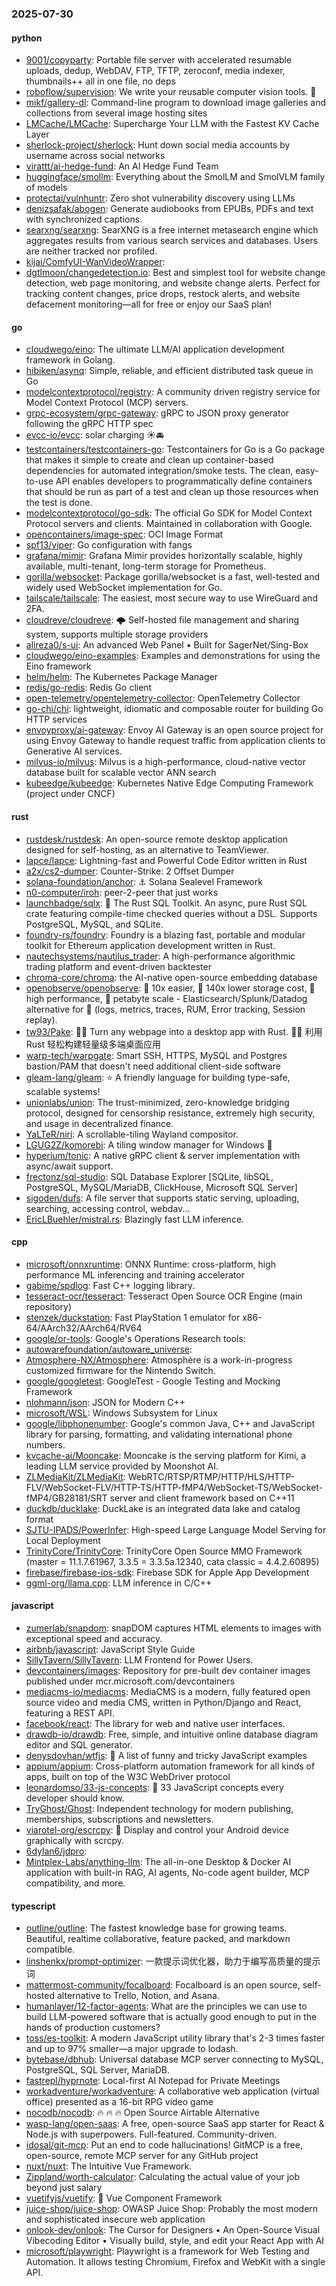 ### 2025-07-30

#### python
* [9001/copyparty](https://github.com/9001/copyparty): Portable file server with accelerated resumable uploads, dedup, WebDAV, FTP, TFTP, zeroconf, media indexer, thumbnails++ all in one file, no deps
* [roboflow/supervision](https://github.com/roboflow/supervision): We write your reusable computer vision tools. 💜
* [mikf/gallery-dl](https://github.com/mikf/gallery-dl): Command-line program to download image galleries and collections from several image hosting sites
* [LMCache/LMCache](https://github.com/LMCache/LMCache): Supercharge Your LLM with the Fastest KV Cache Layer
* [sherlock-project/sherlock](https://github.com/sherlock-project/sherlock): Hunt down social media accounts by username across social networks
* [virattt/ai-hedge-fund](https://github.com/virattt/ai-hedge-fund): An AI Hedge Fund Team
* [huggingface/smollm](https://github.com/huggingface/smollm): Everything about the SmolLM and SmolVLM family of models
* [protectai/vulnhuntr](https://github.com/protectai/vulnhuntr): Zero shot vulnerability discovery using LLMs
* [denizsafak/abogen](https://github.com/denizsafak/abogen): Generate audiobooks from EPUBs, PDFs and text with synchronized captions.
* [searxng/searxng](https://github.com/searxng/searxng): SearXNG is a free internet metasearch engine which aggregates results from various search services and databases. Users are neither tracked nor profiled.
* [kijai/ComfyUI-WanVideoWrapper](https://github.com/kijai/ComfyUI-WanVideoWrapper): 
* [dgtlmoon/changedetection.io](https://github.com/dgtlmoon/changedetection.io): Best and simplest tool for website change detection, web page monitoring, and website change alerts. Perfect for tracking content changes, price drops, restock alerts, and website defacement monitoring—all for free or enjoy our SaaS plan!

#### go
* [cloudwego/eino](https://github.com/cloudwego/eino): The ultimate LLM/AI application development framework in Golang.
* [hibiken/asynq](https://github.com/hibiken/asynq): Simple, reliable, and efficient distributed task queue in Go
* [modelcontextprotocol/registry](https://github.com/modelcontextprotocol/registry): A community driven registry service for Model Context Protocol (MCP) servers.
* [grpc-ecosystem/grpc-gateway](https://github.com/grpc-ecosystem/grpc-gateway): gRPC to JSON proxy generator following the gRPC HTTP spec
* [evcc-io/evcc](https://github.com/evcc-io/evcc): solar charging ☀️🚘
* [testcontainers/testcontainers-go](https://github.com/testcontainers/testcontainers-go): Testcontainers for Go is a Go package that makes it simple to create and clean up container-based dependencies for automated integration/smoke tests. The clean, easy-to-use API enables developers to programmatically define containers that should be run as part of a test and clean up those resources when the test is done.
* [modelcontextprotocol/go-sdk](https://github.com/modelcontextprotocol/go-sdk): The official Go SDK for Model Context Protocol servers and clients. Maintained in collaboration with Google.
* [opencontainers/image-spec](https://github.com/opencontainers/image-spec): OCI Image Format
* [spf13/viper](https://github.com/spf13/viper): Go configuration with fangs
* [grafana/mimir](https://github.com/grafana/mimir): Grafana Mimir provides horizontally scalable, highly available, multi-tenant, long-term storage for Prometheus.
* [gorilla/websocket](https://github.com/gorilla/websocket): Package gorilla/websocket is a fast, well-tested and widely used WebSocket implementation for Go.
* [tailscale/tailscale](https://github.com/tailscale/tailscale): The easiest, most secure way to use WireGuard and 2FA.
* [cloudreve/cloudreve](https://github.com/cloudreve/cloudreve): 🌩 Self-hosted file management and sharing system, supports multiple storage providers
* [alireza0/s-ui](https://github.com/alireza0/s-ui): An advanced Web Panel • Built for SagerNet/Sing-Box
* [cloudwego/eino-examples](https://github.com/cloudwego/eino-examples): Examples and demonstrations for using the Eino framework
* [helm/helm](https://github.com/helm/helm): The Kubernetes Package Manager
* [redis/go-redis](https://github.com/redis/go-redis): Redis Go client
* [open-telemetry/opentelemetry-collector](https://github.com/open-telemetry/opentelemetry-collector): OpenTelemetry Collector
* [go-chi/chi](https://github.com/go-chi/chi): lightweight, idiomatic and composable router for building Go HTTP services
* [envoyproxy/ai-gateway](https://github.com/envoyproxy/ai-gateway): Envoy AI Gateway is an open source project for using Envoy Gateway to handle request traffic from application clients to Generative AI services.
* [milvus-io/milvus](https://github.com/milvus-io/milvus): Milvus is a high-performance, cloud-native vector database built for scalable vector ANN search
* [kubeedge/kubeedge](https://github.com/kubeedge/kubeedge): Kubernetes Native Edge Computing Framework (project under CNCF)

#### rust
* [rustdesk/rustdesk](https://github.com/rustdesk/rustdesk): An open-source remote desktop application designed for self-hosting, as an alternative to TeamViewer.
* [lapce/lapce](https://github.com/lapce/lapce): Lightning-fast and Powerful Code Editor written in Rust
* [a2x/cs2-dumper](https://github.com/a2x/cs2-dumper): Counter-Strike: 2 Offset Dumper
* [solana-foundation/anchor](https://github.com/solana-foundation/anchor): ⚓ Solana Sealevel Framework
* [n0-computer/iroh](https://github.com/n0-computer/iroh): peer-2-peer that just works
* [launchbadge/sqlx](https://github.com/launchbadge/sqlx): 🧰 The Rust SQL Toolkit. An async, pure Rust SQL crate featuring compile-time checked queries without a DSL. Supports PostgreSQL, MySQL, and SQLite.
* [foundry-rs/foundry](https://github.com/foundry-rs/foundry): Foundry is a blazing fast, portable and modular toolkit for Ethereum application development written in Rust.
* [nautechsystems/nautilus_trader](https://github.com/nautechsystems/nautilus_trader): A high-performance algorithmic trading platform and event-driven backtester
* [chroma-core/chroma](https://github.com/chroma-core/chroma): the AI-native open-source embedding database
* [openobserve/openobserve](https://github.com/openobserve/openobserve): 🚀 10x easier, 🚀 140x lower storage cost, 🚀 high performance, 🚀 petabyte scale - Elasticsearch/Splunk/Datadog alternative for 🚀 (logs, metrics, traces, RUM, Error tracking, Session replay).
* [tw93/Pake](https://github.com/tw93/Pake): 🤱🏻 Turn any webpage into a desktop app with Rust. 🤱🏻 利用 Rust 轻松构建轻量级多端桌面应用
* [warp-tech/warpgate](https://github.com/warp-tech/warpgate): Smart SSH, HTTPS, MySQL and Postgres bastion/PAM that doesn't need additional client-side software
* [gleam-lang/gleam](https://github.com/gleam-lang/gleam): ⭐️ A friendly language for building type-safe, scalable systems!
* [unionlabs/union](https://github.com/unionlabs/union): The trust-minimized, zero-knowledge bridging protocol, designed for censorship resistance, extremely high security, and usage in decentralized finance.
* [YaLTeR/niri](https://github.com/YaLTeR/niri): A scrollable-tiling Wayland compositor.
* [LGUG2Z/komorebi](https://github.com/LGUG2Z/komorebi): A tiling window manager for Windows 🍉
* [hyperium/tonic](https://github.com/hyperium/tonic): A native gRPC client & server implementation with async/await support.
* [frectonz/sql-studio](https://github.com/frectonz/sql-studio): SQL Database Explorer [SQLite, libSQL, PostgreSQL, MySQL/MariaDB, ClickHouse, Microsoft SQL Server]
* [sigoden/dufs](https://github.com/sigoden/dufs): A file server that supports static serving, uploading, searching, accessing control, webdav...
* [EricLBuehler/mistral.rs](https://github.com/EricLBuehler/mistral.rs): Blazingly fast LLM inference.

#### cpp
* [microsoft/onnxruntime](https://github.com/microsoft/onnxruntime): ONNX Runtime: cross-platform, high performance ML inferencing and training accelerator
* [gabime/spdlog](https://github.com/gabime/spdlog): Fast C++ logging library.
* [tesseract-ocr/tesseract](https://github.com/tesseract-ocr/tesseract): Tesseract Open Source OCR Engine (main repository)
* [stenzek/duckstation](https://github.com/stenzek/duckstation): Fast PlayStation 1 emulator for x86-64/AArch32/AArch64/RV64
* [google/or-tools](https://github.com/google/or-tools): Google's Operations Research tools:
* [autowarefoundation/autoware_universe](https://github.com/autowarefoundation/autoware_universe): 
* [Atmosphere-NX/Atmosphere](https://github.com/Atmosphere-NX/Atmosphere): Atmosphère is a work-in-progress customized firmware for the Nintendo Switch.
* [google/googletest](https://github.com/google/googletest): GoogleTest - Google Testing and Mocking Framework
* [nlohmann/json](https://github.com/nlohmann/json): JSON for Modern C++
* [microsoft/WSL](https://github.com/microsoft/WSL): Windows Subsystem for Linux
* [google/libphonenumber](https://github.com/google/libphonenumber): Google's common Java, C++ and JavaScript library for parsing, formatting, and validating international phone numbers.
* [kvcache-ai/Mooncake](https://github.com/kvcache-ai/Mooncake): Mooncake is the serving platform for Kimi, a leading LLM service provided by Moonshot AI.
* [ZLMediaKit/ZLMediaKit](https://github.com/ZLMediaKit/ZLMediaKit): WebRTC/RTSP/RTMP/HTTP/HLS/HTTP-FLV/WebSocket-FLV/HTTP-TS/HTTP-fMP4/WebSocket-TS/WebSocket-fMP4/GB28181/SRT server and client framework based on C++11
* [duckdb/ducklake](https://github.com/duckdb/ducklake): DuckLake is an integrated data lake and catalog format
* [SJTU-IPADS/PowerInfer](https://github.com/SJTU-IPADS/PowerInfer): High-speed Large Language Model Serving for Local Deployment
* [TrinityCore/TrinityCore](https://github.com/TrinityCore/TrinityCore): TrinityCore Open Source MMO Framework (master = 11.1.7.61967, 3.3.5 = 3.3.5a.12340, cata classic = 4.4.2.60895)
* [firebase/firebase-ios-sdk](https://github.com/firebase/firebase-ios-sdk): Firebase SDK for Apple App Development
* [ggml-org/llama.cpp](https://github.com/ggml-org/llama.cpp): LLM inference in C/C++

#### javascript
* [zumerlab/snapdom](https://github.com/zumerlab/snapdom): snapDOM captures HTML elements to images with exceptional speed and accuracy.
* [airbnb/javascript](https://github.com/airbnb/javascript): JavaScript Style Guide
* [SillyTavern/SillyTavern](https://github.com/SillyTavern/SillyTavern): LLM Frontend for Power Users.
* [devcontainers/images](https://github.com/devcontainers/images): Repository for pre-built dev container images published under mcr.microsoft.com/devcontainers
* [mediacms-io/mediacms](https://github.com/mediacms-io/mediacms): MediaCMS is a modern, fully featured open source video and media CMS, written in Python/Django and React, featuring a REST API.
* [facebook/react](https://github.com/facebook/react): The library for web and native user interfaces.
* [drawdb-io/drawdb](https://github.com/drawdb-io/drawdb): Free, simple, and intuitive online database diagram editor and SQL generator.
* [denysdovhan/wtfjs](https://github.com/denysdovhan/wtfjs): 🤪 A list of funny and tricky JavaScript examples
* [appium/appium](https://github.com/appium/appium): Cross-platform automation framework for all kinds of apps, built on top of the W3C WebDriver protocol
* [leonardomso/33-js-concepts](https://github.com/leonardomso/33-js-concepts): 📜 33 JavaScript concepts every developer should know.
* [TryGhost/Ghost](https://github.com/TryGhost/Ghost): Independent technology for modern publishing, memberships, subscriptions and newsletters.
* [viarotel-org/escrcpy](https://github.com/viarotel-org/escrcpy): 📱 Display and control your Android device graphically with scrcpy.
* [6dylan6/jdpro](https://github.com/6dylan6/jdpro): 
* [Mintplex-Labs/anything-llm](https://github.com/Mintplex-Labs/anything-llm): The all-in-one Desktop & Docker AI application with built-in RAG, AI agents, No-code agent builder, MCP compatibility, and more.

#### typescript
* [outline/outline](https://github.com/outline/outline): The fastest knowledge base for growing teams. Beautiful, realtime collaborative, feature packed, and markdown compatible.
* [linshenkx/prompt-optimizer](https://github.com/linshenkx/prompt-optimizer): 一款提示词优化器，助力于编写高质量的提示词
* [mattermost-community/focalboard](https://github.com/mattermost-community/focalboard): Focalboard is an open source, self-hosted alternative to Trello, Notion, and Asana.
* [humanlayer/12-factor-agents](https://github.com/humanlayer/12-factor-agents): What are the principles we can use to build LLM-powered software that is actually good enough to put in the hands of production customers?
* [toss/es-toolkit](https://github.com/toss/es-toolkit): A modern JavaScript utility library that's 2-3 times faster and up to 97% smaller—a major upgrade to lodash.
* [bytebase/dbhub](https://github.com/bytebase/dbhub): Universal database MCP server connecting to MySQL, PostgreSQL, SQL Server, MariaDB.
* [fastrepl/hyprnote](https://github.com/fastrepl/hyprnote): Local-first AI Notepad for Private Meetings
* [workadventure/workadventure](https://github.com/workadventure/workadventure): A collaborative web application (virtual office) presented as a 16-bit RPG video game
* [nocodb/nocodb](https://github.com/nocodb/nocodb): 🔥 🔥 🔥 Open Source Airtable Alternative
* [wasp-lang/open-saas](https://github.com/wasp-lang/open-saas): A free, open-source SaaS app starter for React & Node.js with superpowers. Full-featured. Community-driven.
* [idosal/git-mcp](https://github.com/idosal/git-mcp): Put an end to code hallucinations! GitMCP is a free, open-source, remote MCP server for any GitHub project
* [nuxt/nuxt](https://github.com/nuxt/nuxt): The Intuitive Vue Framework.
* [Zippland/worth-calculator](https://github.com/Zippland/worth-calculator): Calculating the actual value of your job beyond just salary
* [vuetifyjs/vuetify](https://github.com/vuetifyjs/vuetify): 🐉 Vue Component Framework
* [juice-shop/juice-shop](https://github.com/juice-shop/juice-shop): OWASP Juice Shop: Probably the most modern and sophisticated insecure web application
* [onlook-dev/onlook](https://github.com/onlook-dev/onlook): The Cursor for Designers • An Open-Source Visual Vibecoding Editor • Visually build, style, and edit your React App with AI
* [microsoft/playwright](https://github.com/microsoft/playwright): Playwright is a framework for Web Testing and Automation. It allows testing Chromium, Firefox and WebKit with a single API.
